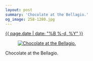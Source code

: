 ```yaml
---
layout: post
summary: 'Chocolate at the Bellagio.'
og_image: 258-1280.jpg
---
```


<div class="post">
 <time>
  <a href="/258">
   {{ page.date | date: "%B %-d, %Y" }}
  </a>
 </time>
 <a href="/258">
  <figure data-taken="12/27/2013">
   <img alt="Chocolate at the Bellagio." sizes="(min-width: 700px) 50vw, calc(100vw - 2rem)" src="{{ site.assets_url }}/258-640.jpg" srcset="{{ site.assets_url }}/258-1280.jpg 1280w, {{ site.assets_url }}/258-960.jpg 960w, {{ site.assets_url }}/258-640.jpg 640w, {{ site.assets_url }}/258-320.jpg 320w"/>
  </figure>
 </a>
 <span>
  Chocolate at the Bellagio.
 </span>
</div>

